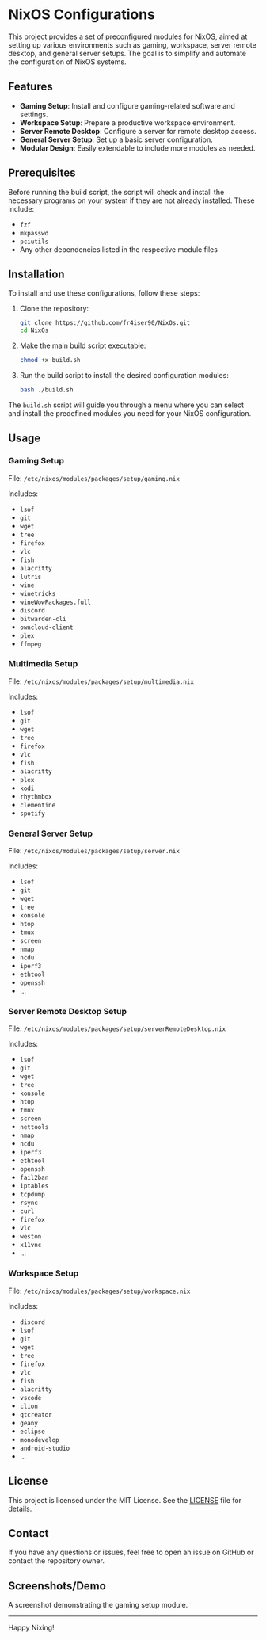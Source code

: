 # NixOS Configurations

This project provides a set of preconfigured modules for NixOS, aimed at setting up various environments such as gaming, workspace, server remote desktop, and general server setups. The goal is to simplify and automate the configuration of NixOS systems.

## Features

- **Gaming Setup**: Install and configure gaming-related software and settings.
- **Workspace Setup**: Prepare a productive workspace environment.
- **Server Remote Desktop**: Configure a server for remote desktop access.
- **General Server Setup**: Set up a basic server configuration.
- **Modular Design**: Easily extendable to include more modules as needed.

## Prerequisites

Before running the build script, the script will check and install the necessary programs on your system if they are not already installed. These include:

- `fzf`
- `mkpasswd`
- `pciutils`
- Any other dependencies listed in the respective module files

## Installation

To install and use these configurations, follow these steps:

1. Clone the repository:

    ```sh
    git clone https://github.com/fr4iser90/NixOs.git
    cd NixOs
    ```

2. Make the main build script executable:

    ```sh
    chmod +x build.sh
    ```

3. Run the build script to install the desired configuration modules:

    ```sh
    bash ./build.sh
    ```

The `build.sh` script will guide you through a menu where you can select and install the predefined modules you need for your NixOS configuration.

## Usage

### Gaming Setup
File: `/etc/nixos/modules/packages/setup/gaming.nix`

Includes:

- `lsof`
- `git`
- `wget`
- `tree`
- `firefox`
- `vlc`
- `fish`
- `alacritty`
- `lutris`
- `wine`
- `winetricks`
- `wineWowPackages.full`
- `discord`
- `bitwarden-cli`
- `owncloud-client`
- `plex`
- `ffmpeg`

### Multimedia Setup
File: `/etc/nixos/modules/packages/setup/multimedia.nix`

Includes:

- `lsof`
- `git`
- `wget`
- `tree`
- `firefox`
- `vlc`
- `fish`
- `alacritty`
- `plex`
- `kodi`
- `rhythmbox`
- `clementine`
- `spotify`

### General Server Setup
File: `/etc/nixos/modules/packages/setup/server.nix`

Includes:

- `lsof`
- `git`
- `wget`
- `tree`
- `konsole`
- `htop`
- `tmux`
- `screen`
- `nmap`
- `ncdu`
- `iperf3`
- `ethtool`
- `openssh`
- ...

### Server Remote Desktop Setup
File: `/etc/nixos/modules/packages/setup/serverRemoteDesktop.nix`

Includes:

- `lsof`
- `git`
- `wget`
- `tree`
- `konsole`
- `htop`
- `tmux`
- `screen`
- `nettools`
- `nmap`
- `ncdu`
- `iperf3`
- `ethtool`
- `openssh`
- `fail2ban`
- `iptables`
- `tcpdump`
- `rsync`
- `curl`
- `firefox`
- `vlc`
- `weston`
- `x11vnc`
- ...

### Workspace Setup
File: `/etc/nixos/modules/packages/setup/workspace.nix`

Includes:

- `discord`
- `lsof`
- `git`
- `wget`
- `tree`
- `firefox`
- `vlc`
- `fish`
- `alacritty`
- `vscode`
- `clion`
- `qtcreator`
- `geany`
- `eclipse`
- `monodevelop`
- `android-studio`
- ...

## License

This project is licensed under the MIT License. See the [LICENSE](./LICENSE) file for details.

## Contact

If you have any questions or issues, feel free to open an issue on GitHub or contact the repository owner.

## Screenshots/Demo

A screenshot demonstrating the gaming setup module.

---

Happy Nixing!
